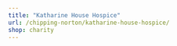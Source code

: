 ```yaml
---
title: "Katharine House Hospice"
url: /chipping-norton/katharine-house-hospice/
shop: charity
---
```

